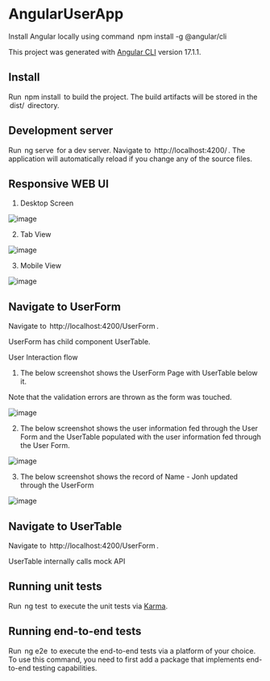 # AngularUserApp

Install Angular locally using command ⁠ npm install -g @angular/cli ⁠

This project was generated with [Angular CLI](https://github.com/angular/angular-cli) version 17.1.1.

## Install

Run ⁠ npm install ⁠ to build the project. The build artifacts will be stored in the ⁠ dist/ ⁠ directory.

## Development server

Run ⁠ ng serve ⁠ for a dev server. Navigate to ⁠ http://localhost:4200/ ⁠. The application will automatically reload if you change any of the source files.

## Responsive WEB UI

1. Desktop Screen

![image](https://github.com/shivaninijsure/MavarickUser/assets/145787119/e1710cb0-769c-44f0-bd6d-5f464291e698)

2. Tab View

![image](https://github.com/shivaninijsure/MavarickUser/assets/145787119/16ed442e-6909-4178-98c0-48427bdec554)

3. Mobile View

![image](https://github.com/shivaninijsure/MavarickUser/assets/145787119/437b6f76-9e77-4641-84b9-ab17c9db2ad4)

## Navigate to UserForm

Navigate to ⁠ http://localhost:4200/UserForm ⁠.

UserForm has child component UserTable.

User Interaction flow

1. The below screenshot shows the UserForm Page with UserTable below it.

Note that the validation errors are thrown as the form was touched.

![image](https://github.com/shivaninijsure/MavarickUser/assets/145787119/bb91f08a-4d4c-436d-a62a-7e593d7bf62b)

2. The below screenshot shows the user information fed through the User Form and the UserTable populated with the user information fed through the User Form.

![image](https://github.com/shivaninijsure/MavarickUser/assets/145787119/3aa261cb-3fc6-4c43-9563-3af222cef546)

3. The below screenshot shows the record of Name - Jonh updated through the UserForm
   
![image](https://github.com/shivaninijsure/MavarickUser/assets/145787119/78db5c21-4105-4b2f-953f-41369d5b964b)


## Navigate to UserTable

Navigate to ⁠ http://localhost:4200/UserForm ⁠.

UserTable internally calls mock API

## Running unit tests

Run ⁠ ng test ⁠ to execute the unit tests via [Karma](https://karma-runner.github.io).

## Running end-to-end tests

Run ⁠ ng e2e ⁠ to execute the end-to-end tests via a platform of your choice. To use this command, you need to first add a package that implements end-to-end testing capabilities.
